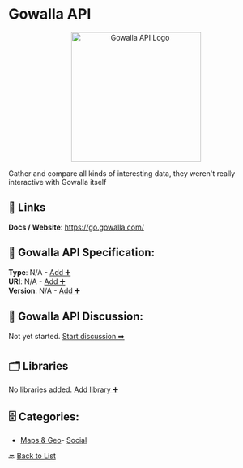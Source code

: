 # Gowalla API
<p align="center">
    <img width="256" src="https://raw.githubusercontent.com/apis-list/apis-list/main/apis/gowalla-api/logo_256x256.png" alt="Gowalla API Logo"/>
</p>
Gather and compare all kinds of interesting data, they weren't really interactive with Gowalla itself

##  🔗 Links
**Docs / Website**: https://go.gowalla.com/

## 🧬 Gowalla API Specification:
**Type**: N/A - [Add ➕](https://github.com/apis-list/apis-list/edit/main/apis.yaml#L8788)  
**URI**: N/A - [Add ➕](https://github.com/apis-list/apis-list/edit/main/apis.yaml#L8788)  
**Version**: N/A - [Add ➕](https://github.com/apis-list/apis-list/edit/main/apis.yaml#L8788)

## 💬 Gowalla API Discussion:
Not yet started. [Start discussion ➡️](https://github.com/apis-list/apis-list/discussions/new)

## 🗂️ Libraries

No libraries added. [Add library ➕](https://github.com/apis-list/apis-list/edit/main/apis.yaml#L8788)    


## 🗄️ Categories:
- [Maps & Geo](https://github.com/apis-list/apis-list#maps--geo-)- [Social](https://github.com/apis-list/apis-list#social-)

🔙  [Back to List](https://github.com/apis-list/apis-list)
